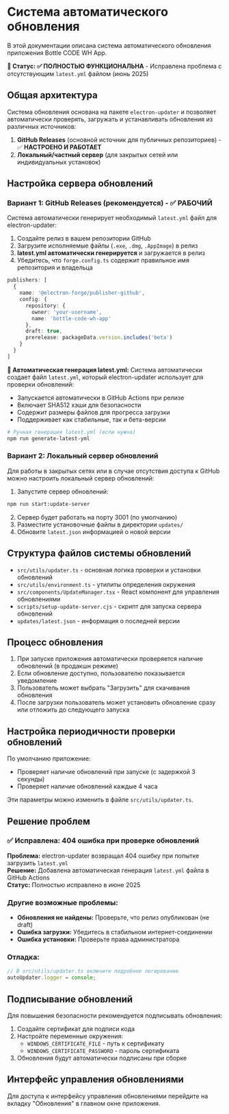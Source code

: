 # Система автоматического обновления

В этой документации описана система автоматического обновления приложения Bottle CODE WH App.

**🎉 Статус: ✅ ПОЛНОСТЬЮ ФУНКЦИОНАЛЬНА** - Исправлена проблема с отсутствующим `latest.yml` файлом (июнь 2025)

## Общая архитектура

Система обновления основана на пакете `electron-updater` и позволяет автоматически проверять, загружать и устанавливать обновления из различных источников:

1. **GitHub Releases** (основной источник для публичных репозиториев) - ✅ **НАСТРОЕНО И РАБОТАЕТ**
2. **Локальный/частный сервер** (для закрытых сетей или индивидуальных установок)

## Настройка сервера обновлений

### Вариант 1: GitHub Releases (рекомендуется) - ✅ РАБОЧИЙ

Система автоматически генерирует необходимый `latest.yml` файл для electron-updater:

1. Создайте релиз в вашем репозитории GitHub
2. Загрузите исполняемые файлы (`.exe`, `.dmg`, `.AppImage`) в релиз
3. **latest.yml автоматически генерируется** и загружается в релиз
4. Убедитесь, что `forge.config.ts` содержит правильное имя репозитория и владельца

```typescript
publishers: [
  {
    name: '@electron-forge/publisher-github',
    config: {
      repository: {
        owner: 'your-username',
        name: 'bottle-code-wh-app'
      },
      draft: true,
      prerelease: packageData.version.includes('beta')
    }
  }
]
```

**🔧 Автоматическая генерация latest.yml:**
Система автоматически создает файл `latest.yml`, который electron-updater использует для проверки обновлений:
- Запускается автоматически в GitHub Actions при релизе
- Включает SHA512 хэши для безопасности
- Содержит размеры файлов для прогресса загрузки
- Поддерживает как стабильные, так и бета-версии

```bash
# Ручная генерация latest.yml (если нужна)
npm run generate-latest-yml
```

### Вариант 2: Локальный сервер обновлений

Для работы в закрытых сетях или в случае отсутствия доступа к GitHub можно настроить локальный сервер обновлений:

1. Запустите сервер обновлений:

```bash
npm run start:update-server
```

2. Сервер будет работать на порту 3001 (по умолчанию)
3. Разместите установочные файлы в директории `updates/`
4. Обновите `latest.json` информацией о новой версии

## Структура файлов системы обновлений

- `src/utils/updater.ts` - основная логика проверки и установки обновлений
- `src/utils/environment.ts` - утилиты определения окружения
- `src/components/UpdateManager.tsx` - React компонент для управления обновлениями
- `scripts/setup-update-server.cjs` - скрипт для запуска сервера обновлений
- `updates/latest.json` - информация о последней версии

## Процесс обновления

1. При запуске приложения автоматически проверяется наличие обновлений (в продакшн режиме)
2. Если обновление доступно, пользователю показывается уведомление
3. Пользователь может выбрать "Загрузить" для скачивания обновления
4. После загрузки пользователь может установить обновление сразу или отложить до следующего запуска

## Настройка периодичности проверки обновлений

По умолчанию приложение:
- Проверяет наличие обновлений при запуске (с задержкой 3 секунды)
- Проверяет наличие обновлений каждые 4 часа

Эти параметры можно изменить в файле `src/utils/updater.ts`.

## Решение проблем

### ✅ Исправлена: 404 ошибка при проверке обновлений
**Проблема:** electron-updater возвращал 404 ошибку при попытке загрузить `latest.yml`  
**Решение:** Добавлена автоматическая генерация `latest.yml` файла в GitHub Actions  
**Статус:** Полностью исправлено в июне 2025

### Другие возможные проблемы:
- **Обновления не найдены:** Проверьте, что релиз опубликован (не draft)
- **Ошибка загрузки:** Убедитесь в стабильном интернет-соединении
- **Ошибка установки:** Проверьте права администратора

### Отладка:
```javascript
// В src/utils/updater.ts включите подробное логирование
autoUpdater.logger = console;
```

## Подписывание обновлений

Для повышения безопасности рекомендуется подписывать обновления:

1. Создайте сертификат для подписи кода
2. Настройте переменные окружения:
   - `WINDOWS_CERTIFICATE_FILE` - путь к сертификату
   - `WINDOWS_CERTIFICATE_PASSWORD` - пароль сертификата
3. Обновления будут автоматически подписаны при сборке

## Интерфейс управления обновлениями

Для доступа к интерфейсу управления обновлениями перейдите на вкладку "Обновления" в главном окне приложения.
